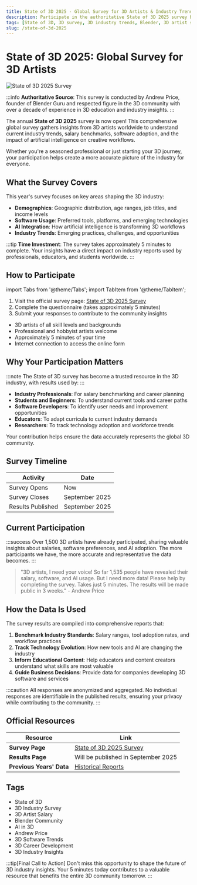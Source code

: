 ```yaml
---
title: State of 3D 2025 - Global Survey for 3D Artists & Industry Trends
description: Participate in the authoritative State of 3D 2025 survey by Andrew Price. Share insights on 3D industry trends, tools, salaries, AI usage & software adoption. Results published September 2025.
tags: [State of 3D, 3D survey, 3D industry trends, Blender, 3D artist salary, AI in 3D, Andrew Price, 3D software, 3D career, 3D tools, 3D workflow, industry survey, 3D community, Blender Guru]
slug: /state-of-3d-2025
---
```


# State of 3D 2025: Global Survey for 3D Artists

![State of 3D 2025 Survey](https://3dnchu.com/wp-content/uploads/2025/09/state-of-3d-2025-banner.jpg)

:::info
**Authoritative Source**: This survey is conducted by Andrew Price, founder of Blender Guru and respected figure in the 3D community with over a decade of experience in 3D education and industry insights.
:::

The annual **State of 3D 2025** survey is now open! This comprehensive global survey gathers insights from 3D artists worldwide to understand current industry trends, salary benchmarks, software adoption, and the impact of artificial intelligence on creative workflows.

Whether you're a seasoned professional or just starting your 3D journey, your participation helps create a more accurate picture of the industry for everyone.

## What the Survey Covers

This year's survey focuses on key areas shaping the 3D industry:

- **Demographics**: Geographic distribution, age ranges, job titles, and income levels
- **Software Usage**: Preferred tools, platforms, and emerging technologies
- **AI Integration**: How artificial intelligence is transforming 3D workflows
- **Industry Trends**: Emerging practices, challenges, and opportunities

:::tip
**Time Investment**: The survey takes approximately 5 minutes to complete. Your insights have a direct impact on industry reports used by professionals, educators, and students worldwide.
:::

## How to Participate

import Tabs from '@theme/Tabs';
import TabItem from '@theme/TabItem';

<Tabs>
  <TabItem value="survey-link" label="Survey Link" default>
    <ol>
      <li>Visit the official survey page: <a href="https://www.surveymonkey.com/r/N6P82GW" target="_blank">State of 3D 2025 Survey</a></li>
      <li>Complete the questionnaire (takes approximately 5 minutes)</li>
      <li>Submit your responses to contribute to the community insights</li>
    </ol>
  </TabItem>
  <TabItem value="requirements" label="Who Can Participate">
    <ul>
      <li>3D artists of all skill levels and backgrounds</li>
      <li>Professional and hobbyist artists welcome</li>
      <li>Approximately 5 minutes of your time</li>
      <li>Internet connection to access the online form</li>
    </ul>
  </TabItem>
</Tabs>

## Why Your Participation Matters

:::note
The State of 3D survey has become a trusted resource in the 3D industry, with results used by:
:::

- **Industry Professionals**: For salary benchmarking and career planning
- **Students and Beginners**: To understand current tools and career paths
- **Software Developers**: To identify user needs and improvement opportunities
- **Educators**: To adapt curricula to current industry demands
- **Researchers**: To track technology adoption and workforce trends

Your contribution helps ensure the data accurately represents the global 3D community.

## Survey Timeline

| Activity | Date |
|---------|------|
| Survey Opens | Now |
| Survey Closes | September 2025 |
| Results Published | September 2025 |

## Current Participation

:::success
Over 1,500 3D artists have already participated, sharing valuable insights about salaries, software preferences, and AI adoption. The more participants we have, the more accurate and representative the data becomes.
:::

> "3D artists, I need your voice! So far 1,535 people have revealed their salary, software, and AI usage. But I need more data! Please help by completing the survey. Takes just 5 minutes. The results will be made public in 3 weeks." - Andrew Price

## How the Data Is Used

The survey results are compiled into comprehensive reports that:

1. **Benchmark Industry Standards**: Salary ranges, tool adoption rates, and workflow practices
2. **Track Technology Evolution**: How new tools and AI are changing the industry
3. **Inform Educational Content**: Help educators and content creators understand what skills are most valuable
4. **Guide Business Decisions**: Provide data for companies developing 3D software and services

:::caution
All responses are anonymized and aggregated. No individual responses are identifiable in the published results, ensuring your privacy while contributing to the community.
:::

## Official Resources

| Resource | Link |
|---------|------|
| **Survey Page** | [State of 3D 2025 Survey](https://www.surveymonkey.com/r/N6P82GW) |
| **Results Page** | Will be published in September 2025 |
| **Previous Years' Data** | [Historical Reports](https://3dnchu.com/state-of-3d) |

## Tags

- State of 3D
- 3D Industry Survey
- 3D Artist Salary
- Blender Community
- AI in 3D
- Andrew Price
- 3D Software Trends
- 3D Career Development
- 3D Industry Insights

:::tip[Final Call to Action]
Don't miss this opportunity to shape the future of 3D industry insights. Your 5 minutes today contributes to a valuable resource that benefits the entire 3D community tomorrow.
:::